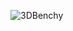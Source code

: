 ![3DBenchy](https://media.printables.com/media/prints/872039/images/6692800_6146c83a-1653-4f41-8890-e28559b3d6f3_e11bd71e-ac9f-4e13-9dd1-e9a258700c7b/thumbs/inside/1280x960/jpg/benchy.webp)
